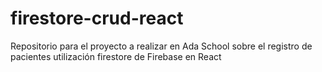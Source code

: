 # firestore-crud-react
Repositorio para el proyecto a realizar en Ada School sobre el registro de pacientes utilización firestore de Firebase en React 
